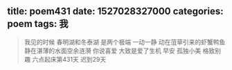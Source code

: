 title: poem431
date: 1527028327000
categories: poem
tags: 我
---
> 我见的时候
春明湖和冬泰湖
是两个极端
一动一静
动在菹草引来的虾蟹鸭鱼
静在湛薄的水面空余涟漪
你说喜爱
大致是爱了生机
早安
孤独小美
格致别趣
六点起床第431天 迟到29天